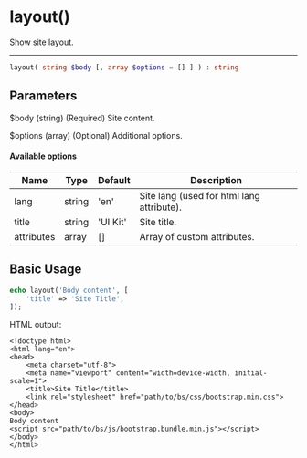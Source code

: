 # layout()

Show site layout.

---

```php {.function-name}
layout( string $body [, array $options = [] ] ) : string
```

## Parameters

$body (string) (Required) Site content.

$options (array) (Optional) Additional options.

#### Available options

| Name       | Type   | Default  | Description                               |
|------------|--------|----------|-------------------------------------------|
| lang       | string | 'en'     | Site lang (used for html lang attribute). |
| title      | string | 'UI Kit' | Site title.                               |
| attributes | array  | []       | Array of custom attributes.               |

## Basic Usage

```php
echo layout('Body content', [
    'title' => 'Site Title',
]);
```

HTML output:

```xhtml
<!doctype html>
<html lang="en">
<head>
    <meta charset="utf-8">
    <meta name="viewport" content="width=device-width, initial-scale=1">
    <title>Site Title</title>
    <link rel="stylesheet" href="path/to/bs/css/bootstrap.min.css">
</head>
<body>
Body content
<script src="path/to/bs/js/bootstrap.bundle.min.js"></script>
</body>
</html>
```
